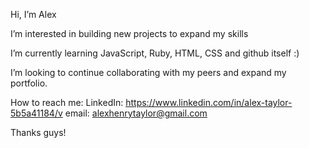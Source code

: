 Hi, I’m Alex

I’m interested in building new projects to expand my skills

I’m currently learning JavaScript, Ruby, HTML, CSS and github itself :)

I’m looking to continue collaborating with my peers and expand my portfolio.

How to reach me:
  LinkedIn: https://www.linkedin.com/in/alex-taylor-5b5a41184/v
  email: alexhenrytaylor@gmail.com

Thanks guys!
